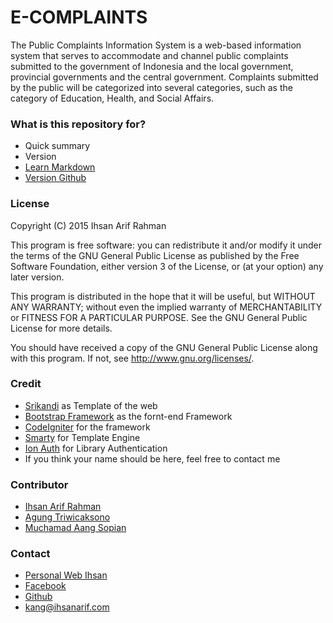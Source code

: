 # E-COMPLAINTS #

The Public Complaints Information System is a web-based information system that serves to accommodate and channel public complaints submitted to the government of Indonesia and the local government, provincial governments and the central government. Complaints submitted by the public will be categorized into several categories, such as the category of Education, Health, and Social Affairs.

### What is this repository for? ###

* Quick summary
* Version
* [Learn Markdown](https://bitbucket.org/tutorials/markdowndemo)
* [Version Github](https://github.com/ihsanarifr/)

### License ###
Copyright (C) 2015 Ihsan Arif Rahman

This program is free software: you can redistribute it and/or modify it under the terms of the GNU General Public License as published by the Free Software Foundation, either version 3 of the License, or (at your option) any later version.

This program is distributed in the hope that it will be useful, but WITHOUT ANY WARRANTY; without even the implied warranty of MERCHANTABILITY or FITNESS FOR A PARTICULAR PURPOSE. See the GNU General Public License for more details.

You should have received a copy of the GNU General Public License along with this program. If not, see http://www.gnu.org/licenses/.

### Credit ###
* [Srikandi](http://bootstrapbay.com/theme/srikandi-responsive-admin-template-B4D153A) as Template of the web
* [Bootstrap Framework](http://getbootstrap.com) as the fornt-end  Framework
* [CodeIgniter](http://codeigniter.com) for the framework
* [Smarty](http://smarty.net/) for Template Engine
* [Ion Auth](http://benedmunds.com/ion_auth/) for Library Authentication
* If you think your name should be here, feel free to contact me

### Contributor ###
* [Ihsan Arif Rahman](http://bitbucket.org/ihsanarifr)
* [Agung Triwicaksono](https://github.com/agungtp)
* [Muchamad Aang Sopian](https://bitbucket.org/muchamadaang)

### Contact ###
* [Personal Web Ihsan](http://ihsanarif.com/)
* [Facebook](http://facebook.com/ihsan.arif.rahman)
* [Github](http://github.com/ihsanarifr)
* [kang@ihsanarif.com](malto:kang@ihsanarif.com)
